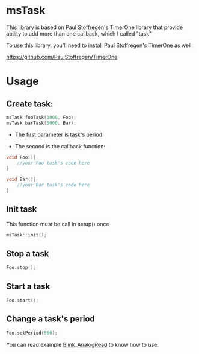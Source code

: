 # msTask

This library is based on Paul Stoffregen's TimerOne library that provide ability to add more than one callback, which I called "task"

To use this library, you'll need to install Paul Stoffregen's TimerOne as well:

https://github.com/PaulStoffregen/TimerOne

# Usage
## Create task:
```C++
msTask fooTask(1000, Foo);
msTask barTask(5000, Bar);
```
* The first parameter is task's period

* The second is the callback function:

```C++
void Foo(){
	//your Foo task's code here
}

void Bar(){
	//your Bar task's code here
}
```
## Init task
This function must be call in setup() once
```C++
msTask::init();
```

## Stop a task
```C++
Foo.stop();
```
## Start a task
```C++
Foo.start();
```
## Change a task's period
```C++
Foo.setPeriod(500);
```

You can read example [Blink_AnalogRead](https://github.com/maisonsmd/msTask/blob/master/examples/Blink_AnalogRead/Blink_AnalogRead.ino) to know how to use.
